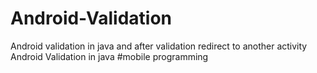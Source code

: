 # Android-Validation
Android validation in java and after validation redirect to another activity
Android Validation in java 
#mobile programming
